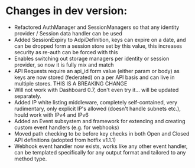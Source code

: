 # Changes in dev version:

- Refactored AuthManager and SessionManagers so that any identity provider / Session data handler can be used
- Added SessionExpiry to AdpiDefinition, keys can expire on a date, and can be dropped form a session store set by this value, this increases security as re-auth can be forced with this
- Enables switching out storage managers per identity or session provider, so now it is fully mix and match
- API Requests require an api_id form value (either param or body) as keys are now stored (federated) on a per API basis and can live in multiple stores. THIS IS A BREAKING CHANGE
- Will not work with Dashboard 0.7, don't even try it... will be updated separately.
- Added IP white listing middleware, completely self-contained, very rudimentary, only explicit IP's allowed (doesn't handle subnets etc.), hould work with IPv4 and IPv6
- Added an Event subsystem and framework for extending and creating custom event handlers (e.g. for webhooks)
- Moved path checking to be before key checks in both Open and Closed API definitions (adopted from hotfix v1.1.1)
- Webhook event handler now exists, works like any other event handler, can be templated specifically for any output format and tailored to any method type.